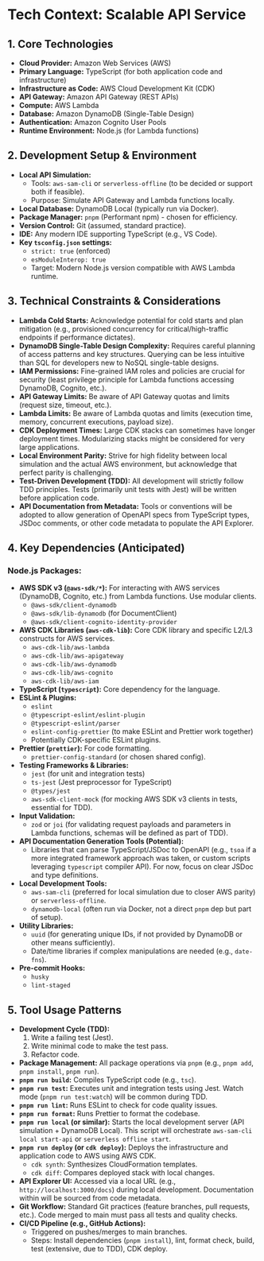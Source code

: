 # Tech Context: Scalable API Service

## 1. Core Technologies
- **Cloud Provider:** Amazon Web Services (AWS)
- **Primary Language:** TypeScript (for both application code and infrastructure)
- **Infrastructure as Code:** AWS Cloud Development Kit (CDK)
- **API Gateway:** Amazon API Gateway (REST APIs)
- **Compute:** AWS Lambda
- **Database:** Amazon DynamoDB (Single-Table Design)
- **Authentication:** Amazon Cognito User Pools
- **Runtime Environment:** Node.js (for Lambda functions)

## 2. Development Setup & Environment
- **Local API Simulation:**
    - Tools: `aws-sam-cli` or `serverless-offline` (to be decided or support both if feasible).
    - Purpose: Simulate API Gateway and Lambda functions locally.
- **Local Database:** DynamoDB Local (typically run via Docker).
- **Package Manager:** `pnpm` (Performant npm) - chosen for efficiency.
- **Version Control:** Git (assumed, standard practice).
- **IDE:** Any modern IDE supporting TypeScript (e.g., VS Code).
- **Key `tsconfig.json` settings:**
    - `strict: true` (enforced)
    - `esModuleInterop: true`
    - Target: Modern Node.js version compatible with AWS Lambda runtime.

## 3. Technical Constraints & Considerations
- **Lambda Cold Starts:** Acknowledge potential for cold starts and plan mitigation (e.g., provisioned concurrency for critical/high-traffic endpoints if performance dictates).
- **DynamoDB Single-Table Design Complexity:** Requires careful planning of access patterns and key structures. Querying can be less intuitive than SQL for developers new to NoSQL single-table designs.
- **IAM Permissions:** Fine-grained IAM roles and policies are crucial for security (least privilege principle for Lambda functions accessing DynamoDB, Cognito, etc.).
- **API Gateway Limits:** Be aware of API Gateway quotas and limits (request size, timeout, etc.).
- **Lambda Limits:** Be aware of Lambda quotas and limits (execution time, memory, concurrent executions, payload size).
- **CDK Deployment Times:** Large CDK stacks can sometimes have longer deployment times. Modularizing stacks might be considered for very large applications.
- **Local Environment Parity:** Strive for high fidelity between local simulation and the actual AWS environment, but acknowledge that perfect parity is challenging.
- **Test-Driven Development (TDD):** All development will strictly follow TDD principles. Tests (primarily unit tests with Jest) will be written before application code.
- **API Documentation from Metadata:** Tools or conventions will be adopted to allow generation of OpenAPI specs from TypeScript types, JSDoc comments, or other code metadata to populate the API Explorer.

## 4. Key Dependencies (Anticipated)
### Node.js Packages:
- **AWS SDK v3 (`@aws-sdk/*`):** For interacting with AWS services (DynamoDB, Cognito, etc.) from Lambda functions. Use modular clients.
    - `@aws-sdk/client-dynamodb`
    - `@aws-sdk/lib-dynamodb` (for DocumentClient)
    - `@aws-sdk/client-cognito-identity-provider`
- **AWS CDK Libraries (`aws-cdk-lib`):** Core CDK library and specific L2/L3 constructs for AWS services.
    - `aws-cdk-lib/aws-lambda`
    - `aws-cdk-lib/aws-apigateway`
    - `aws-cdk-lib/aws-dynamodb`
    - `aws-cdk-lib/aws-cognito`
    - `aws-cdk-lib/aws-iam`
- **TypeScript (`typescript`):** Core dependency for the language.
- **ESLint & Plugins:**
    - `eslint`
    - `@typescript-eslint/eslint-plugin`
    - `@typescript-eslint/parser`
    - `eslint-config-prettier` (to make ESLint and Prettier work together)
    - Potentially CDK-specific ESLint plugins.
- **Prettier (`prettier`):** For code formatting.
    - `prettier-config-standard` (or chosen shared config).
- **Testing Frameworks & Libraries:**
    - `jest` (for unit and integration tests)
    - `ts-jest` (Jest preprocessor for TypeScript)
    - `@types/jest`
    - `aws-sdk-client-mock` (for mocking AWS SDK v3 clients in tests, essential for TDD).
- **Input Validation:**
    - `zod` or `joi` (for validating request payloads and parameters in Lambda functions, schemas will be defined as part of TDD).
- **API Documentation Generation Tools (Potential):**
    - Libraries that can parse TypeScript/JSDoc to OpenAPI (e.g., `tsoa` if a more integrated framework approach was taken, or custom scripts leveraging `typescript` compiler API). For now, focus on clear JSDoc and type definitions.
- **Local Development Tools:**
    - `aws-sam-cli` (preferred for local simulation due to closer AWS parity) or `serverless-offline`.
    - `dynamodb-local` (often run via Docker, not a direct `pnpm` dep but part of setup).
- **Utility Libraries:**
    - `uuid` (for generating unique IDs, if not provided by DynamoDB or other means sufficiently).
    - Date/time libraries if complex manipulations are needed (e.g., `date-fns`).
- **Pre-commit Hooks:**
    - `husky`
    - `lint-staged`

## 5. Tool Usage Patterns
- **Development Cycle (TDD):**
    1. Write a failing test (Jest).
    2. Write minimal code to make the test pass.
    3. Refactor code.
- **Package Management:** All package operations via `pnpm` (e.g., `pnpm add`, `pnpm install`, `pnpm run`).
- **`pnpm run build`:** Compiles TypeScript code (e.g., `tsc`).
- **`pnpm run test`:** Executes unit and integration tests using Jest. Watch mode (`pnpm run test:watch`) will be common during TDD.
- **`pnpm run lint`:** Runs ESLint to check for code quality issues.
- **`pnpm run format`:** Runs Prettier to format the codebase.
- **`pnpm run local` (or similar):** Starts the local development server (API simulation + DynamoDB Local). This script will orchestrate `aws-sam-cli local start-api` or `serverless offline start`.
- **`pnpm run deploy` (or `cdk deploy`):** Deploys the infrastructure and application code to AWS using AWS CDK.
    - `cdk synth`: Synthesizes CloudFormation templates.
    - `cdk diff`: Compares deployed stack with local changes.
- **API Explorer UI:** Accessed via a local URL (e.g., `http://localhost:3000/docs`) during local development. Documentation within will be sourced from code metadata.
- **Git Workflow:** Standard Git practices (feature branches, pull requests, etc.). Code merged to main must pass all tests and quality checks.
- **CI/CD Pipeline (e.g., GitHub Actions):**
    - Triggered on pushes/merges to main branches.
    - Steps: Install dependencies (`pnpm install`), lint, format check, build, test (extensive, due to TDD), CDK deploy.
